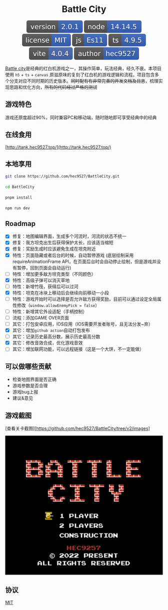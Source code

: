 <div style="text-align:center;" align="center">

# Battle City

<!-- https://shields.io/ -->

![version](./svg/version.svg)
![node version](./svg/node.svg)
![License](./svg/license-MIT.svg)
![javascript](./svg/js-Es11.svg)
![typescript](./svg/ts.svg)
![vite](./svg/vite.svg)
![author](./svg/author-hec9527.svg)

</div>

[Battle city](https://github.com/hec9527/BattleCity)是经典的红白机游戏之一，其操作简单，玩法经典，经久不衰。本项目使用 `h5` + `ts` + `canvas` 原滋原味的复刻了红白机的游戏逻辑和流程。项目包含多个分支对应不同时期的历史版本。~~同时配有有非常完善的开发文档及日志~~，梳理实现思路和优化方向，~~所有的代码经过严格的测试~~

## 游戏特色

游戏还原度超过90%，同时兼容PC和移动端，随时随地即可享受经典中的经典

## 在线食用

[http://tank.hec9527.top/](http://tank.hec9527.top/)

## 本地享用

```zsh
git clone https://github.com/hec9527/BattleCity.git

cd BattleCity

pnpm install

npm run dev
```

## Roadmap


- [x] 修复：地图编辑界面，生成多个河流时，河流的状态不统一
- [x] 修复：我方坦克出生后获得保护太长，应该适当缩短
- [x] 修复：奖励生成时应该避免生成在坦克附近
- [x] 特性：页面隐藏或者后台的时候，自动暂停游戏 (底层绘制采用requireAnimationFrame API，在页面后台时会自动停止绘制，但是游戏并没有暂停，回到页面会自动运行)
- [ ] 特性：增加更多敌方坦克类型（不同颜色）
- [x] 特性：高级子弹可以消灭草地
- [ ] 特性：新增竹筏，获得后可以过河
- [x] 特性：坦克在冰块上移动后会继续向前移动一小段
- [ ] 特性：游戏开始时可以选择是否允许敌方获得奖励，目前可以通过设定全局属性修改（`window.allowEnemyPick = false`）
- [ ] 特性：新增其它外设适配（手柄控制）
- [ ] 流程：添加GAME OVER页面
- [ ] 其它：打包安卓应用，IOS应用（IOS需要开发者账号，且无法分发~弃）
- [x] 其它：增加`github action`自动打包发布
- [ ] 其它：记录历史最高分数，展示历史最高分数
- [x] 其它：修改音效合成，优化游戏音效
- [ ] 其它：增加联网功能，可以远程链接（这是一个大饼，不一定能做）

## 可以做哪些贡献

- 检查地图界面是否正确
- 游戏参数是否合理
- 游戏bug上报
- 建议&意见

## 游戏截图

[查看关卡截图][https://github.com/hec9527/BattleCity/tree/v2/images]

![](images/win_start.png)

## 协议

[MIT](./LICENSE)